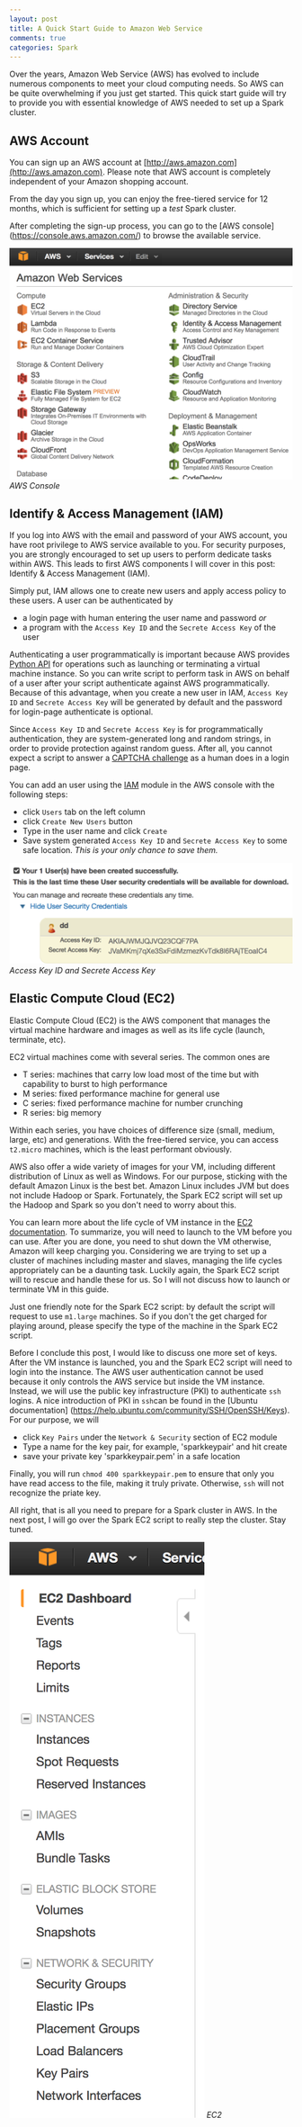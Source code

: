 ```yaml
---
layout: post
title: A Quick Start Guide to Amazon Web Service
comments: true
categories: Spark
---
```


Over the years, Amazon Web Service (AWS) has evolved to include numerous components to meet your cloud computing needs. So AWS can be quite overwhelming if you just get started. This quick start guide will try to provide you with essential knowledge of AWS needed to set up a Spark cluster.

<!-- more -->

## AWS Account
You can sign up an AWS account at [http://aws.amazon.com](http://aws.amazon.com). Please note that AWS account is completely independent of your Amazon shopping account.

From the day you sign up, you can enjoy the free-tiered service for 12 months, which is sufficient for setting up a *test* Spark cluster.

After completing the sign-up process, you can go to the [AWS console] (https://console.aws.amazon.com/) to browse the available service.

![AWS Console](/images/aws/aws_console.png) *AWS Console*


## Identify & Access Management (IAM)
If you log into AWS with the email and password of your AWS account, you have root privilege to AWS service available to you. For security purposes, you are strongly encouraged to set up users to perform dedicate tasks within AWS. This leads to first AWS components I will cover in this post: Identify & Access Management (IAM).

Simply put, IAM allows one to create new users and apply access policy to these users. A user can be authenticated by

* a login page with human entering the user name and password *or*
* a program with the `Access Key ID` and the `Secrete Access Key` of the user

Authenticating a user programmatically is important because AWS provides [Python API](http://aws.amazon.com/sdk-for-python/) for operations such as launching or terminating a virtual machine instance. So you can write script to perform task in AWS on behalf of a user after your script authenticate against AWS programmatically. Because of this advantage, when you create a new user in IAM, `Access Key ID` and `Secrete Access Key` will be generated by default and the password for login-page authenticate is optional.

Since `Access Key ID` and `Secrete Access Key` is for programmatically authentication, they are system-generated long and random strings, in order to provide protection against random guess. After all, you cannot expect a script to answer a [CAPTCHA challenge](https://en.wikipedia.org/wiki/CAPTCHA)  as a human does in a login page.

You can add an user using the [IAM](https://console.aws.amazon.com/iam/) module in the AWS console with the following steps:

* click `Users` tab on the left column
* click `Create New Users` button
*  Type in the user name and click `Create`
*  Save system generated `Access Key ID` and `Secrete Access Key` to some safe location. *This is your only chance to save them.*

![Access Key ID and Secrete Access Key](/images/aws/ID_and_secret_key.png)
*Access Key ID and Secrete Access Key*



## Elastic Compute Cloud (EC2)
Elastic Compute Cloud (EC2) is the AWS component that manages the virtual machine hardware and images as well as its life cycle (launch, terminate, etc).

EC2 virtual machines come with several series. The common ones are

* T series: machines that carry low load most of the time but with capability to burst to high performance
* M series: fixed performance machine for general use
* C series: fixed performance machine for number crunching
* R series: big memory

Within each series, you have choices of difference size (small, medium, large, etc) and generations. With the free-tiered service, you can access `t2.micro` machines, which is the least performant obviously.

AWS also offer a wide variety of images for your VM, including different distribution of Linux as well as Windows. For our purpose, sticking with the default Amazon Linux is the best bet. Amazon Linux includes JVM but does not include Hadoop or Spark. Fortunately, the Spark EC2 script will set up the Hadoop and Spark so you don't need to worry about this.

You can learn more about the life cycle of VM instance in the [EC2 documentation](http://docs.aws.amazon.com/AWSEC2/latest/UserGuide/ec2-instance-lifecycle.html). To summarize, you will need to launch to the VM before you can use. After you are done, you need to shut down the VM otherwise, Amazon will keep charging you. Considering we are trying to set up a cluster of machines including master and slaves, managing the life cycles appropriately can be a daunting task. Luckily again, the Spark EC2 script will to rescue and handle these for us. So I will not discuss how to launch or terminate VM in this guide.

Just one friendly note for the Spark EC2 script: by default the script will request to use `m1.large` machines. So if you don't the get charged for playing around, please specify the type of the machine in the Spark EC2 script.

Before I conclude this post, I would like to discuss one more set of keys. After the VM instance is launched, you and the Spark EC2 script will need to login into the instance. The AWS user authentication cannot be used because it only controls the AWS service but inside the VM instance. Instead, we will use the public key infrastructure (PKI) to authenticate `ssh` logins. A nice introduction of PKI in `ssh`can be found in the [Ubuntu documentation] (https://help.ubuntu.com/community/SSH/OpenSSH/Keys). For our purpose, we will

* click `Key Pairs` under the `Network & Security` section of EC2 module
* Type a name for the key pair, for example, 'sparkkeypair' and hit create
* save your private key 'sparkkeypair.pem' in a safe location

Finally, you will run `chmod 400 sparkkeypair.pem` to ensure that only you have read access to the file, making it truly private. Otherwise, `ssh` will not recognize the priate key.

All right, that is all you need to prepare for a Spark cluster in AWS. In the next post, I will go over the Spark EC2 script to really step the cluster. Stay tuned.




![EC2](/images/aws/ec2.png)
*EC2*
